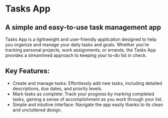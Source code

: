 # Tasks App

## A simple and easy-to-use task management app
Tasks App is a lightweight and user-friendly application designed to help you organize and manage your daily tasks and goals. 
Whether you're tracking personal projects, work assignments, or errands, the Tasks App provides a streamlined approach to keeping your to-do list in check.

## Key Features:
- Create and manage tasks: Effortlessly add new tasks, including detailed descriptions, due dates, and priority levels.
- Mark tasks as complete: Track your progress by marking completed tasks, gaining a sense of accomplishment as you work through your list.
- Simple and intuitive interface: Navigate the app easily thanks to its clean and uncluttered design.
